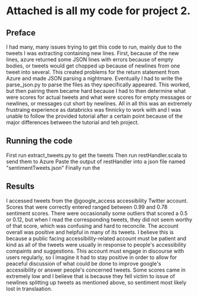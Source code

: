 # Attached is all my code for project 2.

## Preface
I had many, many issues trying to get this code to run, mainly due to the tweets I was extracting containing new lines. First, because of the new lines, azure returned some JSON lines with errors because of empty bodies, or tweets would get chopped up because of newlines from one tweet into several. This created problems for the return statement from Azure and made JSON parsing a nightmare. Eventually I had to write the parse_json.py to parse the files as they specifically appeared. This worked, but then pairing them became hard because I had to then determine what were scores for actual tweets and what were scores for empty messages or newlines, or messages cut short by newlines. All in all this was an extremely frustraing experience as databricks was finnicky to work with and I was unable to follow the provided tutorial after a certain point because of the major differences between the tutorial and teh project. 

## Running the code
First run extract_tweets.py to get the tweets
Then run restHandler.scala to send them to Azure
Paste the output of restHandler into a json file named "sentimentTweets.json"
Finally run the  

## Results
I accessed tweets from the @google_access accessibility Twitter account. Scores that were correctly entered ranged between 0.99 and 0.78 sentiment scores. There were occasionally some outliers that scored a 0.5 or 0.12, but when I read the corresponding tweets, they did not seem worthy of that score, which was confusing and hard to reconcile. The account overall was positive and helpful in many of its tweets. I believe this is because a public facing accessibility-related account must be patient and kind as all of the tweets were usually in response to people's accessibility compaints and suggestions. This account must engage in discourse with users regularly, so I imagine it had to stay positive in order to allow for peaceful discussion of what could be done to improve google's accessibility or answer people's concerned tweets. Some scores came in extremely low and I believe that is because they fell victim to issue of newlines splitting up tweets as mentioned above, so sentiment most likely lost in translaation. 
